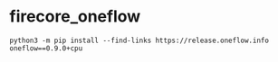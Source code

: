 # firecore_oneflow

```
python3 -m pip install --find-links https://release.oneflow.info oneflow==0.9.0+cpu
```